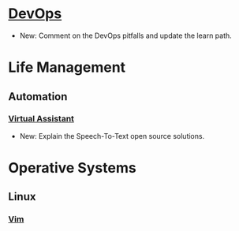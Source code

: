 # [DevOps](devops.md)

* New: Comment on the DevOps pitfalls and update the learn path.

# Life Management

## Automation

### [Virtual Assistant](virtual_assistant.md)

* New: Explain the Speech-To-Text open source solutions.

# Operative Systems

## Linux

### [Vim](vim.md)

